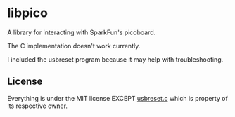 # libpico

A library for interacting with SparkFun's picoboard.

The C implementation doesn't work currently.

I included the usbreset program because it may help with troubleshooting.

## License
Everything is under the MIT license EXCEPT [usbreset.c](usbreset.c) which is property of its respective owner.